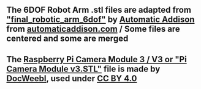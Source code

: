## The 6DOF Robot Arm .stl files are adapted from ["final_robotic_arm_6dof"](https://drive.google.com/drive/folders/1qxG93VuVd_5UFDO-JclJPosKGj1U45Qc) by [Automatic Addison](https://www.linkedin.com/company/automaticaddison/) from [automaticaddison.com](https://automaticaddison.com/how-to-build-a-diy-aluminium-6-dof-robotic-arm-from-scratch/) / Some files are centered and some are merged

## The [Raspberry Pi Camera Module 3 / V3 or "Pi Camera Module v3.STL"](https://www.printables.com/model/368779-raspberry-pi-camera-module-3-v3) file is made by [DocWeebl](https://www.printables.com/@DocWeebl), used under [CC BY 4.0](http://creativecommons.org/licenses/by/4.0/)
